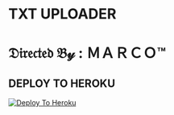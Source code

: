 # TXT UPLOADER

# 𝔇𝔦𝔯𝔢𝔠𝔱𝔢𝔡 𝔅𝓎 : ＭＡＲＣＯ™

## DEPLOY TO HEROKU

[![Deploy To Heroku](https://www.herokucdn.com/deploy/button.svg)](https://dashboard.heroku.com/new?template=https://github.com/Aalu-ka-Chalu/APNA_MANTRA)
